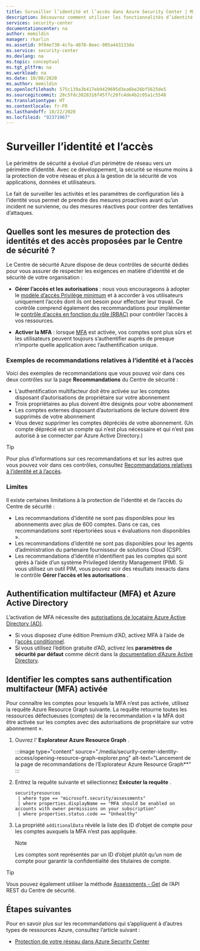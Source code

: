 ```yaml
---
title: Surveiller l’identité et l’accès dans Azure Security Center | Microsoft Docs
description: Découvrez comment utiliser les fonctionnalités d’identité et d’accès dans Azure Security Center pour surveiller les problèmes liés à l’activité d’accès et à l’identité de vos utilisateurs.
services: security-center
documentationcenter: na
author: memildin
manager: rkarlin
ms.assetid: 9f04e730-4cfa-4078-8eec-905a443133da
ms.service: security-center
ms.devlang: na
ms.topic: conceptual
ms.tgt_pltfrm: na
ms.workload: na
ms.date: 10/08/2020
ms.author: memildin
ms.openlocfilehash: 575c139a3b417eb9429695d3ea6be26bf5625de5
ms.sourcegitcommit: 28c5fdc3828316f45f7c20fc4de4b2c05a1c5548
ms.translationtype: HT
ms.contentlocale: fr-FR
ms.lasthandoff: 10/22/2020
ms.locfileid: "92371067"
---
```

# <a name="monitor-identity-and-access"></a>Surveiller l’identité et l’accès

Le périmètre de sécurité a évolué d’un périmètre de réseau vers un périmètre d’identité. Avec ce développement, la sécurité se résume moins à la protection de votre réseau et plus à la gestion de la sécurité de vos applications, données et utilisateurs.

Le fait de surveiller les activités et les paramètres de configuration liés à l’identité vous permet de prendre des mesures proactives avant qu’un incident ne survienne, ou des mesures réactives pour contrer des tentatives d’attaques.

## <a name="what-identity-and-access-safeguards-does-security-center-provide"></a>Quelles sont les mesures de protection des identités et des accès proposées par le Centre de sécurité ? 

Le Centre de sécurité Azure dispose de deux contrôles de sécurité dédiés pour vous assurer de respecter les exigences en matière d’identité et de sécurité de votre organisation : 

 - **Gérer l’accès et les autorisations** : nous vous encourageons à adopter le [modèle d’accès Privilège minimum](/windows-server/identity/ad-ds/plan/security-best-practices/implementing-least-privilege-administrative-models) et à accorder à vos utilisateurs uniquement l’accès dont ils ont besoin pour effectuer leur travail. Ce contrôle comprend également des recommandations pour implémenter le [contrôle d’accès en fonction du rôle (RBAC)](../role-based-access-control/overview.md) pour contrôler l’accès à vos ressources.
 
 - **Activer la MFA** : lorsque [MFA](https://www.microsoft.com/security/business/identity/mfa) est activée, vos comptes sont plus sûrs et les utilisateurs peuvent toujours s’authentifier auprès de presque n’importe quelle application avec l’authentification unique.

### <a name="example-recommendations-for-identity-and-access"></a>Exemples de recommandations relatives à l’identité et à l’accès

Voici des exemples de recommandations que vous pouvez voir dans ces deux contrôles sur la page **Recommandations** du Centre de sécurité :

- L’authentification multifacteur doit être activée sur les comptes disposant d’autorisations de propriétaire sur votre abonnement
- Trois propriétaires au plus doivent être désignés pour votre abonnement
- Les comptes externes disposant d’autorisations de lecture doivent être supprimés de votre abonnement
- Vous devez supprimer les comptes dépréciés de votre abonnement. (Un compte déprécié est un compte qui n’est plus nécessaire et qui n’est pas autorisé à se connecter par Azure Active Directory.)

> [!TIP]
> Pour plus d’informations sur ces recommandations et sur les autres que vous pouvez voir dans ces contrôles, consultez [Recommandations relatives à l’identité et à l’accès](recommendations-reference.md#recs-identity).

### <a name="limitations"></a>Limites

Il existe certaines limitations à la protection de l’identité et de l’accès du Centre de sécurité :

- Les recommandations d’identité ne sont pas disponibles pour les abonnements avec plus de 600 comptes. Dans ce cas, ces recommandations sont répertoriées sous « évaluations non disponibles ».
- Les recommandations d’identité ne sont pas disponibles pour les agents d’administration du partenaire fournisseur de solutions Cloud (CSP).
- Les recommandations d’identité n’identifient pas les comptes qui sont gérés à l’aide d’un système Privileged Identity Management (PIM). Si vous utilisez un outil PIM, vous pouvez voir des résultats inexacts dans le contrôle **Gérer l’accès et les autorisations** .

## <a name="multi-factor-authentication-mfa-and-azure-active-directory"></a>Authentification multifacteur (MFA) et Azure Active Directory 

L’activation de MFA nécessite des [autorisations de locataire Azure Active Directory (AD)](../active-directory/roles/permissions-reference.md).

- Si vous disposez d’une édition Premium d’AD, activez MFA à l’aide de l’[accès conditionnel](../active-directory/conditional-access/concept-conditional-access-policy-common.md).
- Si vous utilisez l’édition gratuite d’AD, activez les **paramètres de sécurité par défaut** comme décrit dans la [documentation d’Azure Active Directory](../active-directory/fundamentals/concept-fundamentals-security-defaults.md).

## <a name="identify-accounts-without-multi-factor-authentication-mfa-enabled"></a>Identifier les comptes sans authentification multifacteur (MFA) activée

Pour connaître les comptes pour lesquels la MFA n’est pas activée, utilisez la requête Azure Resource Graph suivante. La requête retourne toutes les ressources défectueuses (comptes) de la recommandation « la MFA doit être activée sur les comptes avec des autorisations de propriétaire sur votre abonnement ». 

1. Ouvrez l’ **Explorateur Azure Resource Graph** .

    :::image type="content" source="./media/security-center-identity-access/opening-resource-graph-explorer.png" alt-text="Lancement de la page de recommandations de l’Explorateur Azure Resource Graph**" :::

1. Entrez la requête suivante et sélectionnez **Exécuter la requête** .

    ```kusto
    securityresources
     | where type == "microsoft.security/assessments"
     | where properties.displayName == "MFA should be enabled on accounts with owner permissions on your subscription"
     | where properties.status.code == "Unhealthy"
    ```

1. La propriété `additionalData` révèle la liste des ID d’objet de compte pour les comptes auxquels la MFA n’est pas appliquée. 

    > [!NOTE]
    > Les comptes sont représentés par un ID d’objet plutôt qu’un nom de compte pour garantir la confidentialité des titulaires de compte.

> [!TIP]
> Vous pouvez également utiliser la méthode [Assessments - Get](/rest/api/securitycenter/assessments/get) de l’API REST du Centre de sécurité.


## <a name="next-steps"></a>Étapes suivantes
Pour en savoir plus sur les recommandations qui s’appliquent à d’autres types de ressources Azure, consultez l’article suivant :

- [Protection de votre réseau dans Azure Security Center](security-center-network-recommendations.md)